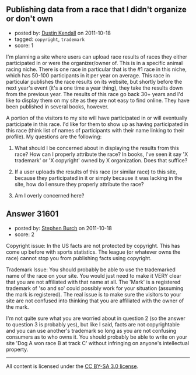 ## Publishing data from a race that I didn't organize or don't own

- posted by: [Dustin Kendall](https://stackexchange.com/users/-1/12316-dustin-kendall) on 2011-10-18
- tagged: `copyright`, `trademark`
- score: 1

I'm planning a site where users can upload race results of races they either participated in or were the organizer/owner of.  This is in a specific animal racing niche.  There is one race in particular that is the #1 race in this niche, which has 50-100 participants in it per year on average.  This race in particular publishes the race results on its website, but shortly before the next year's event (it's a one time a year thing), they take the results down from the previous year.  The results of this race go back 30+ years and I'd like to display them on my site as they are not easy to find online.  They have been published in several books, however.

A portion of the visitors to my site will have participated in or will eventually participate in this race.  I'd like for them to show up as having participated in this race (think list of names of participants with their name linking to their profile).  My questions are the following:

1. What should I be concerned about in displaying the results from this race?  How can I properly attribute the race?  In books, I've seen it say 'X trademark' or 'X copyright' owned by X organization.  Does that suffice?
  
2. If a user uploads the results of this race (or similar race) to this site, because they participated in it or simply because it was lacking in the site,  how do I ensure they properly attribute the race?

3. Am I overly concerned here?


## Answer 31601

- posted by: [Stephen Burch](https://stackexchange.com/users/-1/13763-stephen-burch) on 2011-10-18
- score: 2

Copyright issue:
In the US facts are not protected by copyright. This has come up before with sports statistics. The league (or whatever owns the race) cannot stop you from publishing facts using copyright.

Trademark Issue:
You should probably be able to use the trademarked name of the race on your site. You would just need to make it VERY clear that you are not affiliated with that name at all. The 'Mark' is a registered trademark of 'so and so' could possibly work for your situation (assuming the mark is registered). The real issue is to make sure the visitors to your site are not confused into thinking that you are affiliated with the owner of the mark. 

I'm not quite sure what you are worried about in question 2 (so the answer to question 3 is probably yes), but like I said, facts are not copyrightable and you can use another's trademark so long as you are not confusing consumers as to who owns it. You should probably be able to write on your site 'Dog A won race B at track C' without infringing on anyone's intellectual property.



---

All content is licensed under the [CC BY-SA 3.0 license](https://creativecommons.org/licenses/by-sa/3.0/).
